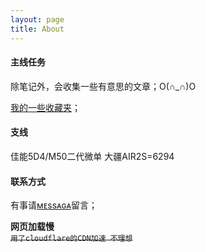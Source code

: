 ```yaml
---
layout: page
title: About
---
```

#### 主线任务
除笔记外，会收集一些有意思的文章；O(∩_∩)O

[我的一些收藏夹](/archives/2019-04-06/1)；
#### 支线
佳能5D4/M50二代微单
大疆AIR2S=6294
#### 联系方式
有事请[ᴍᴇssᴀɢᴀ](/message)留言；

**网页加载慢**  
<del>`用了cloudflare的CDN加速 不理想`</del>

